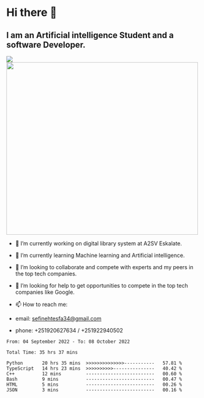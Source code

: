 # Hi there 👋
## I am an Artificial intelligence Student and a software Developer.
<img src = "https://github-readme-stats.vercel.app/api?username=sefinehtesfa34&&show_icons=true&title_color=ffffff&icon_color=bb2acf&text_color=daf7dc&bg_color=151515"/>
<img src="https://wakatime.com/share/@sefinehtesfa34/ae9674e3-b462-4438-9120-52fc3d0ffbbb.png" width ="500" height = "450"/>

- 🔭 I’m currently working on digital library system at A2SV Eskalate.
- 🌱 I’m currently learning Machine learning and Artificial intelligence.
- 👯 I’m looking to collaborate and compete with experts and my peers in the top tech companies.
- 🤔 I’m looking for help to get opportunities to compete in the top tech companies like Google.

- 📫 How to reach me: 
- email: sefinehtesfa34@gmail.com
- phone: +251920627634 / +251922940502
<!--START_SECTION:waka-->

```text
From: 04 September 2022 - To: 08 October 2022

Total Time: 35 hrs 37 mins

Python       20 hrs 35 mins  >>>>>>>>>>>>>>-----------   57.81 %
TypeScript   14 hrs 23 mins  >>>>>>>>>>---------------   40.42 %
C++          12 mins         -------------------------   00.60 %
Bash         9 mins          -------------------------   00.47 %
HTML         5 mins          -------------------------   00.26 %
JSON         3 mins          -------------------------   00.16 %
```

<!--END_SECTION:waka-->
